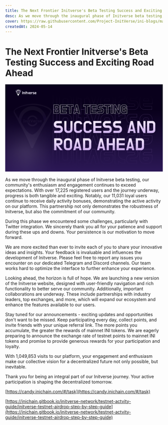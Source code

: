 ```yaml
---
title: The Next Frontier Initverse's Beta Testing Success and Exciting Road Ahead
desc: As we move through the inaugural phase of Initverse beta testing, our community's enthusiasm and engagement continues to exceed expectations. 
cover: https://raw.githubusercontent.com/Project-InitVerse/ini-blogs/main/blogs/resources/images/20240514001.png
createdAt: 2024-05-14
---
```

# The Next Frontier Initverse's Beta Testing Success and Exciting Road Ahead
 
![image](https://raw.githubusercontent.com/Project-InitVerse/ini-blogs/main/blogs/resources/images/20240514001.png)


As we move through the inaugural phase of Initverse beta testing, our community's enthusiasm and engagement continues to exceed expectations. With over 17,225 registered users and the journey underway, progress is both tangible and exciting. Notably, our 11,031 loyal users continue to receive daily activity bonuses, demonstrating the active activity on our platform. This partnership not only demonstrates the robustness of Initverse, but also the commitment of our community.

During this phase we encountered some challenges, particularly with Twitter integration. We sincerely thank you all for your patience and support during these ups and downs. Your persistence is our motivation to move forward.

We are more excited than ever to invite each of you to share your innovative ideas and insights. Your feedback is invaluable and influences the development of Initverse. Please feel free to report any issues you encounter on our dedicated Telegram and Discord channels. Our team works hard to optimize the interface to further enhance your experience.

Looking ahead, the horizon is full of hope. We are launching a new version of the Initverse website, designed with user-friendly navigation and rich functionality to better serve our community. Additionally, important collaborations are underway. These include partnerships with industry leaders, top exchanges, and more, which will expand our ecosystem and enhance the features available to our users.

Stay tuned for our announcements - exciting updates and opportunities don't want to be missed. Keep participating every day, collect points, and invite friends with your unique referral link. The more points you accumulate, the greater the rewards of mainnet INI tokens. We are eagerly preparing to announce the exchange rate of testnet points to mainnet INI tokens and promise to provide generous rewards for your participation and loyalty.

With 1,049,853 visits to our platform, your engagement and enthusiasm make our collective vision for a decentralized future not only possible, but inevitable.

Thank you for being an integral part of our Initverse journey. Your active participation is shaping the decentralized tomorrow.

[https://candy.inichain.com/#/task](https://candy.inichain.com/#/task)

[https://inichain.gitbook.io/initverse-network/testnet-actvity-guide/initverse-testnet-airdrop-step-by-step-guide](https://inichain.gitbook.io/initverse-network/testnet-actvity-guide/initverse-testnet-airdrop-step-by-step-guide)

